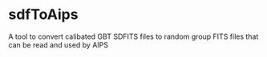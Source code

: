 # sdfToAips
A tool to convert calibated GBT SDFITS files to random group FITS files that can be read and used by AIPS
